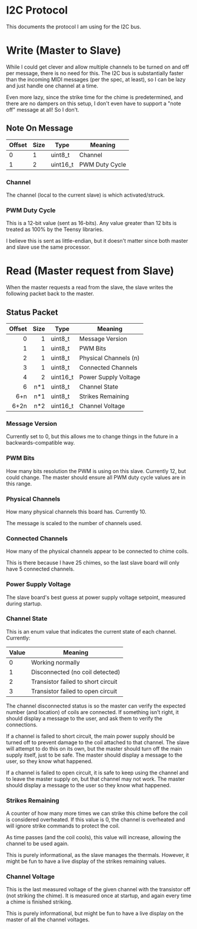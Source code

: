 # I2C Protocol

This documents the protocol I am using for the I2C bus.

# Write (Master to Slave)

While I could get clever and allow multiple channels to be turned on and off per
message, there is no need for this. The I2C bus is substantially faster than the
incoming MIDI messages (per the spec, at least), so I can be lazy and just
handle one channel at a time.

Even more lazy, since the strike time for the chime is predetermined, and there
are no dampers on this setup, I don't even have to support a "note off" message
at all! So I don't.

## Note On Message

| Offset | Size |   Type   |    Meaning     |
|--------|------|----------|----------------|
|      0 |    1 | uint8_t  | Channel        |
|      1 |    2 | uint16_t | PWM Duty Cycle |

### Channel

The channel (local to the current slave) is which activated/struck.

### PWM Duty Cycle

This is a 12-bit value (sent as 16-bits). Any value greater than 12 bits is
treated as 100% by the Teensy libraries.

I believe this is sent as little-endian, but it doesn't matter since both master
and slave use the same processor.

# Read (Master request from Slave)

When the master requests a read from the slave, the slave writes the following
packet back to the master.

## Status Packet

| Offset | Size |   Type   |        Meaning        |
| -----: | ---: | -------- | --------------------- |
|      0 |    1 | uint8_t  | Message Version       |
|      1 |    1 | uint8_t  | PWM Bits              |
|      2 |    1 | uint8_t  | Physical Channels (n) |
|      3 |    1 | uint8_t  | Connected Channels    |
|      4 |    2 | uint16_t | Power Supply Voltage  |
|      6 |  n*1 | uint8_t  | Channel State         |
|    6+n |  n*1 | uint8_t  | Strikes Remaining     |
|   6+2n |  n*2 | uint16_t | Channel Voltage       |

### Message Version

Currently set to 0, but this allows me to change things in the future in a
backwards-compatible way.

### PWM Bits

How many bits resolution the PWM is using on this slave. Currently 12, but could
change. The master should ensure all PWM duty cycle values are in this range.

### Physical Channels

How many physical channels this board has. Currently 10.

The message is scaled to the number of channels used.

### Connected Channels

How many of the physical channels appear to be connected to chime coils.

This is there because I have 25 chimes, so the last slave board will only have
5 connected channels.

### Power Supply Voltage

The slave board's best guess at power supply voltage setpoint, measured during
startup.

### Channel State

This is an enum value that indicates the current state of each channel.
Currently:

| Value |              Meaning               |
| ----- | ---------------------------------- |
|     0 | Working normally                   |
|     1 | Disconnected (no coil detected)    |
|     2 | Transistor failed to short circuit |
|     3 | Transistor failed to open circuit  |

The channel disconnected status is so the master can verify the expected number
(and location) of coils are connected. If something isn't right, it should
display a message to the user, and ask them to verify the connections.

If a channel is failed to short circuit, the main power supply should be turned
off to prevent damage to the coil attached to that channel. The slave will
attempt to do this on its own, but the master should turn off the main supply
itself, just to be safe. The master should display a message to the user, so
they know what happened.

If a channel is failed to open circuit, it is safe to keep using the channel and
to leave the master supply on, but that channel may not work. The master should
display a message to the user so they know what happened.

### Strikes Remaining

A counter of how many more times we can strike this chime before the coil is
considered overheated. If this value is 0, the channel is overheated and will
ignore strike commands to protect the coil.

As time passes (and the coil cools), this value will increase, allowing the
channel to be used again.

This is purely informational, as the slave manages the thermals. However, it
might be fun to have a live display of the strikes remaining values.

### Channel Voltage

This is the last measured voltage of the given channel with the transistor off
(not striking the chime). It is measured once at startup, and again every time
a chime is finished striking.

This is purely informational, but might be fun to have a live display on the
master of all the channel voltages.
